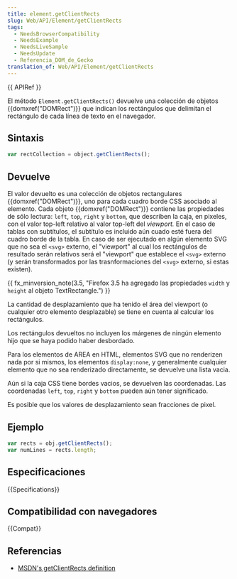 ```yaml
---
title: element.getClientRects
slug: Web/API/Element/getClientRects
tags:
  - NeedsBrowserCompatibility
  - NeedsExample
  - NeedsLiveSample
  - NeedsUpdate
  - Referencia_DOM_de_Gecko
translation_of: Web/API/Element/getClientRects
---
```

{{ APIRef }}

El método `Element.getClientRects()` devuelve una colección de objetos {{domxref("DOMRect")}} que indican los rectángulos que delimitan el rectángulo de cada línea de texto en el navegador.

## Sintaxis

```js
var rectCollection = object.getClientRects();
```

## Devuelve

El valor devuelto es una colección de objetos rectangulares {{domxref("DOMRect")}}, uno para cada cuadro borde CSS asociado al elemento. Cada objeto {{domxref("DOMRect")}} contiene las propiedades de sólo lectura: `left`, `top`, `right` y `bottom`, que describen la caja, en pixeles, con el valor top-left relativo al valor top-left del _viewport._ En el caso de tablas con subtítulos, el subtítulo es incluido aún cuado esté fuera del cuadro borde de la tabla. En caso de ser ejecutado en algún elemento SVG que no sea el `<svg>` externo, el "viewport" al cual los rectángulos de resultado serán relativos será el "viewport" que establece el `<svg>` externo (y serán transformados por las trasnformaciones del `<svg>` externo, si estas existen).

{{ fx_minversion_note(3.5, "Firefox 3.5 ha agregado las propiedades <code>width</code> y <code>height</code> al objeto TextRectangle.") }}

La cantidad de desplazamiento que ha tenido el área del viewport (o cualquier otro elemento desplazable) se tiene en cuenta al calcular los rectángulos.

Los rectángulos devueltos no incluyen los márgenes de ningún elemento hijo que se haya podido haber desbordado.

Para los elementos de AREA en HTML, elementos SVG que no renderizen nada por si mismos, los elementos `display:none`, y generalmente cualquier elemento que no sea renderizado directamente, se devuelve una lista vacia.

Aún si la caja CSS tiene bordes vacios, se devuelven las coordenadas. Las coordenadas `left`, `top`, `right` y `bottom` pueden aún tener significado.

Es posible que los valores de desplazamiento sean fracciones de pixel.

## Ejemplo

```js
var rects = obj.getClientRects();
var numLines = rects.length;
```

## Especificaciones

{{Specifications}}

## Compatibilidad con navegadores

{{Compat}}

## Referencias

- [MSDN's getClientRects definition](http://msdn2.microsoft.com/en-us/library/ms536435.aspx)
